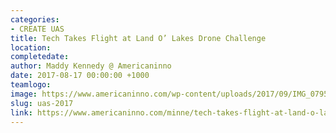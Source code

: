 ```yaml
---
categories:
- CREATE UAS
title: Tech Takes Flight at Land O’ Lakes Drone Challenge
location:
completedate:
author: Maddy Kennedy @ Americaninno
date: 2017-08-17 00:00:00 +1000
teamlogo:
image: https://www.americaninno.com/wp-content/uploads/2017/09/IMG_0795-e1506445727124-1068x400.jpg
slug: uas-2017
link: https://www.americaninno.com/minne/tech-takes-flight-at-land-o-lakes-drone-challenge/
---
```

